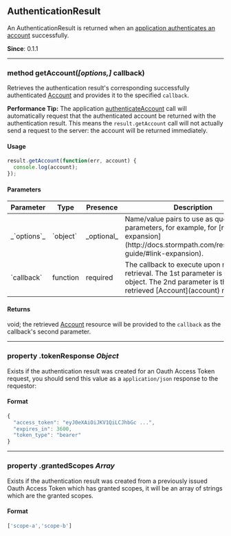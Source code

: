## AuthenticationResult

An AuthenticationResult is returned when an [application authenticates an account](application#authenticateAccount) successfully.

**Since**: 0.1.1

---

<a name="getAccount"></a>
### <span class="member">method</span> getAccount(*[options,]* callback)

Retrieves the authentication result's corresponding successfully authenticated [Account](account) and provides it to the specified `callback`.

**Performance Tip:** The application [authenticateAccount](application#authenticateAccount) call will automatically request that the authenticated account be returned with the authentication result.  This means the `result.getAccount` call will not actually send a request to the server: the account will be returned immediately.

#### Usage

```javascript
result.getAccount(function(err, account) {
  console.log(account);
});
```

#### Parameters

<table class="table table-striped table-hover table-curved">
  <thead>
    <tr>
      <th>Parameter</th>
      <th>Type</th>
      <th>Presence</th>
      <th>Description<th>
    </tr>
  </thead>
  <tbody>
    <tr>
      <td>_`options`_</td>
      <td>`object`</td>
      <td>_optional_</td>
      <td>Name/value pairs to use as query parameters, for example, for [resource expansion](http://docs.stormpath.com/rest/product-guide/#link-expansion).</td>
    </tr>
    <tr>
      <td>`callback`</td>
      <td>function</td>
      <td>required</td>
      <td>The callback to execute upon resource retrieval. The 1st parameter is an `Error` object.  The 2nd parameter is the retrieved [Account](account) resource.</td>
        </tr>
  </tbody>
</table>

#### Returns

void; the retrieved [Account](account) resource will be provided to the `callback` as the callback's second parameter.

---

<a name="tokenResponse"></a>
### <span class="property">property</span> .tokenResponse <em>Object</em>

Exists if the authentication result was created for an Oauth Access Token request, you should send this value as a `application/json` response to the requestor:

#### Format

````javascript
{
  "access_token": "eyJ0eXAiOiJKV1QiLCJhbGc ...",
  "expires_in": 3600,
  "token_type": "bearer"
}

````

---

<a name="grantedScopes"></a>
### <span class="property">property</span> .grantedScopes <em>Array</em>

Exists if the authentication result was created from a previously issued Oauth Access Token which has granted scopes, it will be an array of strings which are the granted scopes.

#### Format

````javascript
['scope-a','scope-b']
````
